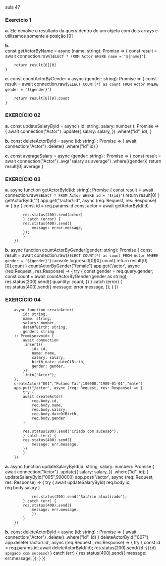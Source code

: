 aula 47

### Exercício 1
**a.** Ele devolve o resultado da query dentro de um objeto com dois arrays e utilizamos somente a posição [0]

**b.**  
const getActorByName = async (name: string): Promise<any> => {
        const result = await connection.raw(`
            SELECT * FROM Actor WHERE name = '${name}'
        `)
   
        return result[0][0]
    }
**c.**
const countActorByGender = async (gender: string): Promise<any> => {
        const result = await connection.raw(`
            SELECT COUNT(*) as count FROM Actor WHERE gender = '${gender}'
        `)
   
        return result[0][0].count
    }
### EXERCÍCIO 02
**a.**
        const updateSalaryById = async (
                id: string,
                salary: number
            ): Promise<any> => {
                await connection("Actor")
                .update({
                    salary: salary,
                })
                .where("id", id);
            }

**b.**
    const deleteActorById = async (id: string) : Promise<any> => {
        await connection("Actor")
        .delete()
        .where("id",id)
    }

**c.**
    const averageSalary = async (gender: string) : Promise<any> => {
        const result = await connection("Actor")
        .avg("salary as average")
        .where({gender})
        return result[0].average
    }

### EXERCÍCIO 03
**a.**
        async function getActorById(id: string): Promise<any> {
            const result = await connection.raw(`
            SELECT * FROM Actor WHERE id = '${id}'
            `)
            return result[0]
        }
        getActorById("")
        app.get("/actor/:id", async (req: Request, res: Response) => {
            try {
            const id = req.params.id
            const actor = await getActorById(id)
        
            res.status(200).send(actor)
            } catch (error) {
            res.status(400).send({
                message: error.message,
            });
            }
        })

**b.** 
        async function countActorByGender(gender: string): Promise<any> {
            const result = await connection.raw(`
            SELECT COUNT(*) as count FROM Actor WHERE gender = '${gender}'
            `)
            console.log(result[0][0].count)
            return result[0][0].count
        }
        countActorByGender("female")
        app.get('/actor', async (req:Request , res:Response) => {
            try {
            const gender = req.query.gender;
            const count = await countActorByGender(gender as string);
            res.status(200).send({
                quantity: count,
                })
            } catch (error) {
            res.status(400).send({
                message: error.message,
            });
            }
        })

### EXERCÍCIO 04
        async function createActor(
            id: string,
            name: string,
            salary: number,
            dateOfBirth: string,
            gender: string
        ): Promise<void> {
            await connection
            .insert({
                id: id,
                name: name,
                salary: salary,
                birth_date: dateOfBirth,
                gender: gender,
            })
            .into("Actor");
        };
        createActor("001","Fulano Tal",100000,"1980-01-01","male")
        app.put("/actor", async (req: Request, res: Response) => {
            try {
            await createActor(
                req.body.id,
                req.body.name,
                req.body.salary,
                req.body.dateOfBirth,
                req.body.gender
            )
        
            res.status(200).send("Criado com sucesso");
            } catch (err) {
            res.status(400).send({
                message: err.message,
            })
            }
        })

**a.**
        async function updateSalaryById(id: string, salary: number): Promise<any> {
        await connection("Actor")
        .update({
            salary: salary,
        })
        .where("id", id);
        }
        updateSalaryById("005",900000)
        app.post('/actor', async (req: Request, res: Response) => {
            try {
            await updateSalaryById(
                req.body.id,
                req.body.salary
                )
            
                res.status(200).send("Salário atualizado");
            } catch (err) {
            res.status(400).send({
                message: err.message,
                })
            }
        })

**b.**
        const deleteActorById = async (id: string) : Promise<any> => {
            await connection("Actor")
            .delete()
            .where("id", id)
        }
        deleteActorById("007")
        app.delete('/actor/:id', async (req:Request , res:Response) => {
            try {
            const id = req.params.id;
            await deleteActorById(id);
            res.status(200).send(`Id ${id} apagado com sucesso`)
            } catch (err) {
            res.status(400).send({
                message: err.message,
            });
            }
        })
